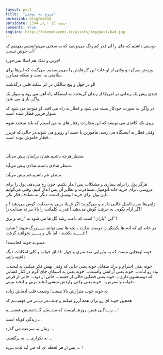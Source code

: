 ```yaml
---
layout: post
title:  "شروع به نوشتن"
permalink: blog/matn2
parsidate: جمعه 15 آبان 1394
comments: true
imglink: http://fatemekazemi.ir/assets/img/post/bad.jpg
---
```

<p>
دوستی داشتم که چای را آن قدر کم رنگ می‌‌نوشید که به سختی می‌‌توانستیم بفهمیم که آب جوش نیست!
</p>
<p>
چربی‌ و نمک هم اصلا نمی‌‌خورد!
</p>
<p>
 ورزش می‌‌کرد و وقتی از ا‌و علت این کار‌هایش را می‌‌پرسیدیم، می‌‌گفت که این‌ها برای سلامتی‌ بد است و سکته می‌‌آورد.
 </p>
 <p>
ا‌و در چهل و پنج سالگی در اثر سکته قلبی درگذشت!
</p> 
<p>
چندی پیش یک زندانی در امریکا از زندان گریخت.
به ایستگاه راه آهن می رود و سوار یک واگن باری می شود.
</p>
<p>
در واگن به صورت خودکار بسته می شود و قطار به راه می افتد.
او متوجه می شود که سوار فریزر قطار شده است.
</p>
<p>
روی تکه کاغذی می نویسد که این مجازات رفتار های بد من است, که باید منجمد شوم.
</p>
<p>
وقتی قطار به ایستگاه می رسد, مامورین با جسد او روبرو می شوند.در حالی که فریزر قطار خاموش بوده است.
.
</p>
<br/>
<p>
منتظر هرچه باشیم،همان برایمان پیش می‌‌آید.
</p>
<p>
 منتظر شادی باشیم،شادی پیش می‌‌آید.
 </p>
 <p>
منتظر غم باشیم،غم پیش می‌‌آید.
</p>
<p>
هرگز پول را برای بیماری و مشکلات پس انداز نکنیم. چون رخ می‌‌دهد.
پول را برای عروسی ،برای خرید خانه،اتومبیل، مسافرت و نظایر آن پس انداز کنیم.
وقتی می‌‌گوئیم این پول برای خرید اتومبیل است، دیگر به تصادف فکر نکن...
</p>
<p>
ژاپنی‌ها ضرب‌المثل جالبی دارند و می‌گویند: 
اگر فریاد بزنی به صدایت گوش می‌دهند !
و اگر آرام بگویی به حرفت گوش می‌دهند !
قدرت کلماتت را بالا ببر نه صدایت را ! 
</p>
<p>
این "باران" است که باعث رشد گل ها می شود نه "رعد و برق" !
</p>
<p>
در خانه ای که آدم ها یکدیگر را دوست ندارند ،
بچه ها نمی توانند بـــــزرگ شوند !
شایـد قــــــد بکشند ، 
اما بال و پـــــر نخواهند گرفت !
</p>
<p>
ﻣﻴﺪﻭﻧید ﺧﻮﻧﻪ ﻛﺠﺎﺳﺖ؟
</p>
<p>

ﺧﻮﻧﻪ ﺍﻭﻧﺠﺎﻳﻰ ﻧﻴﺴﺖ ﻛﻪ ﻳﻪ ﭘﺬﻳﺮﺍﻳﻰ ﺻﺪ ﻣﺘﺮﻯ و چهار ﺗﺎ ﺍﺗﺎﻕ ﺧﻮﺍﺏ و ﻛﻠﻰ ﺍﻣﻜﺎﻧﺎﺕ ﺩﻳﮕﻪ ﺩﺍﺷﺘﻪ ﺑﺎﺷﻪ

...خونه يعنى احترام و درك متقابل 
ﺧﻮﻧﻪ ﻳﻌﻨﻰ ﺟﺎﻳﻰ ﻛﻪ ﻭﻗﺘﻰ ﺑﻬﺶ ﻓﻜﺮ ﻣﻴﻜﻨﻰ ﻳﻪ ﻟﺒﺨﻨﺪ ﺑﻴﺎﺩ ﺭﻭ ﻟﺒﺎت...
خونه يعنى آرامش وامنيت...
ﺧﻮﻧﻪ ﻳﻌﻨﻰ ﻳﻪ ﺍﺳﺘﻜﺎﻥ ﭼﺎﻯ ﮔﺮﻡ ﺩﺭ ﻛﻨﺎﺭ ﻛﺴﺎﻳﻰ ﻛﻪ ﺩﻭﺳﺘﺸﻮﻥ ﺩﺍﺭﻯ...
خونه يعنى فضايى خالى از خشم... 
خالى از دود...
خالى از قرص خواب واسترس...
ﺧﻮﻧﻪ ﻳﻌﻨﻰ ﻭﻗﺘﻰ ﻭﺍﺭﺩﺵ ﻣﻴﺸﻰ ﻟﺒﺨﻨﺪ بزنى و لبخند ببينى...
</p>
<p>

ﻳﻪ ﺧﻮﻧﻪ ﺧﻮﺏ ﻣﺘﺮﺍﮊﺵ ﺑﺎﻻ ﻧﻴﺴﺖ؛ ﻭﺳﻌﺖ ﻗﻠﺐ ﺁﺩﻣﺎﺵ ﺯﻳﺎﺩﻩ
</p>
<p>

ﻫﻤﭽﻴﻦ ﺧﻮﻧﻪ ای ﺭﻭ ﺑﺮﺍﻯ ﻫﻤﻪ ﺁﺭﺯﻭ ﻣﻴﻜﻨﻢ
و چـقـــدر دیـــر می فهمیـــم که 
</p>
<p>
زنــدگـی همین روزهــاییست که
منتــظـر گــذشتنـش هستیـــم ...!
</p>
<p>

زندگی کوتاه است ...
</p>
<p>
زمان به سرعت می گذرد ...
</p>
<p>
نه تکراری ... نه برگشتی ...
</p>
<p>
پس از هر لحظه ای که می آید 
لذت ببرید ... !
</p>
<p>

